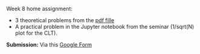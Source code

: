 Week 8 home assignment:

* 3 theoretical problems from the [pdf fille](https://github.com/girafe-ai/msai-statistics/blob/main/week08_CLT/Week08_HW_Theory.pdf)
* A practical problem in the Jupyter notebook from the seminar (1/sqrt(N) plot for the CLT).

**Submission:** Via this [Google Form](https://forms.gle/HvvBH1J8ydrMPdwJ9)
